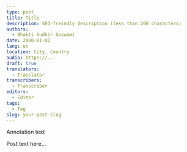 ```yaml
---
type: post
title: Title
description: SEO-freindly description (less than 200 characters)
authors: 
  - Bhakti Sudhir Goswami
date: 2000-01-01
lang: en
location: City, Country
audio: https://...
draft: true
translators:
  - Translator
transcribers:
  - Transcriber
editors:
  - Editor
tags:
  - Tag
slug: your-post-slug
---
```


<anno>Annotation text</anno>

Post text here...
